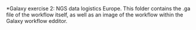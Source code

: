 *Galaxy exercise 2: NGS data logistics Europe.
This folder contains the .ga file of the workflow itself, as well as an image of the workflow within the Galaxy workflow edditor.
